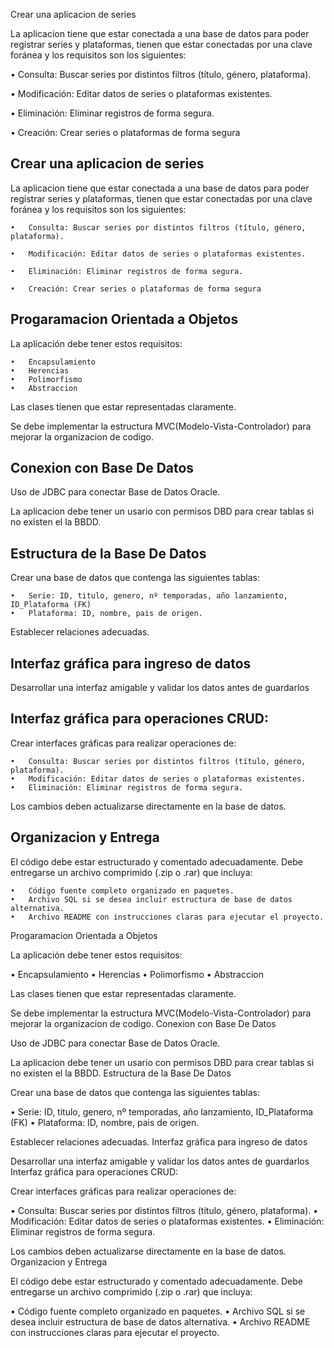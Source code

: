 Crear una aplicacion de series

La aplicacion tiene que estar conectada a una base de datos para poder registrar series y plataformas, tienen que estar conectadas por una clave foránea y los requisitos son los siguientes:

•   Consulta: Buscar series por distintos filtros (título, género, plataforma).

•   Modificación: Editar datos de series o plataformas existentes.

•   Eliminación: Eliminar registros de forma segura.

•   Creación: Crear series o plataformas de forma segura
## Crear una aplicacion de series

La aplicacion tiene que estar conectada a una base de datos para poder registrar series y plataformas, tienen que estar conectadas por una clave foránea y los requisitos son los siguientes:

    •	Consulta: Buscar series por distintos filtros (título, género, plataforma).

    •	Modificación: Editar datos de series o plataformas existentes.

    •	Eliminación: Eliminar registros de forma segura.

    •   Creación: Crear series o plataformas de forma segura

## Progaramacion Orientada a Objetos

La aplicación debe tener estos requisitos:

    •   Encapsulamiento
    •   Herencias
    •   Polimorfismo
    •   Abstraccion
    
Las clases tienen que estar representadas claramente.

Se debe implementar la estructura MVC(Modelo-Vista-Controlador) para mejorar la organizacion de codigo.

## Conexion con Base De Datos

Uso de JDBC para conectar Base de Datos Oracle.

La aplicacion debe tener un usario con permisos DBD para crear tablas si no existen el la BBDD.

## Estructura de la Base De Datos

Crear una base de datos que contenga las siguientes tablas: 

    •   Serie: ID, titulo, genero, nº temporadas, año lanzamiento, ID_Plataforma (FK)
    •   Plataforma: ID, nombre, pais de origen.
    
Establecer relaciones adecuadas.

## Interfaz gráfica para ingreso de datos

Desarrollar una interfaz amigable y validar los datos antes de guardarlos

## Interfaz gráfica para operaciones CRUD:
Crear interfaces gráficas para realizar operaciones de:

    •	Consulta: Buscar series por distintos filtros (título, género, plataforma).
    •	Modificación: Editar datos de series o plataformas existentes.
    •	Eliminación: Eliminar registros de forma segura.

Los cambios deben actualizarse directamente en la base de datos.

## Organizacion y Entrega
El código debe estar estructurado y comentado adecuadamente.
Debe entregarse un archivo comprimido (.zip o .rar) que incluya:

    •	Código fuente completo organizado en paquetes.
    •	Archivo SQL si se desea incluir estructura de base de datos alternativa.
    •	Archivo README con instrucciones claras para ejecutar el proyecto.


Progaramacion Orientada a Objetos

La aplicación debe tener estos requisitos:

•   Encapsulamiento
•   Herencias
•   Polimorfismo
•   Abstraccion

Las clases tienen que estar representadas claramente.

Se debe implementar la estructura MVC(Modelo-Vista-Controlador) para mejorar la organizacion de codigo.
Conexion con Base De Datos

Uso de JDBC para conectar Base de Datos Oracle.

La aplicacion debe tener un usario con permisos DBD para crear tablas si no existen el la BBDD.
Estructura de la Base De Datos

Crear una base de datos que contenga las siguientes tablas:

•   Serie: ID, titulo, genero, nº temporadas, año lanzamiento, ID_Plataforma (FK)
•   Plataforma: ID, nombre, pais de origen.

Establecer relaciones adecuadas.
Interfaz gráfica para ingreso de datos

Desarrollar una interfaz amigable y validar los datos antes de guardarlos
Interfaz gráfica para operaciones CRUD:

Crear interfaces gráficas para realizar operaciones de:

•   Consulta: Buscar series por distintos filtros (título, género, plataforma).
•   Modificación: Editar datos de series o plataformas existentes.
•   Eliminación: Eliminar registros de forma segura.

Los cambios deben actualizarse directamente en la base de datos.
Organizacion y Entrega

El código debe estar estructurado y comentado adecuadamente.
Debe entregarse un archivo comprimido (.zip o .rar) que incluya:

•   Código fuente completo organizado en paquetes.
•   Archivo SQL si se desea incluir estructura de base de datos alternativa.
•   Archivo README con instrucciones claras para ejecutar el proyecto.
